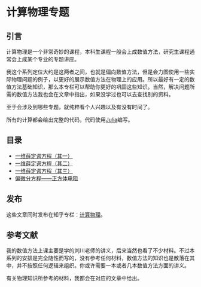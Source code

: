 # 计算物理专题

## 引言

计算物理是一个非常奇妙的课程，本科生课程一般会上成数值方法，研究生课程通常会上成某个专业的专题讲座。

我这个系列定位大约是这两者之间，也就是偏向数值方法，但是会力图使用一些实际物理问题的例子，以更好的展示数值方法在物理上的应用。所以最好有一定的数值方法基础知识，那么本专栏可以帮助你更好的巩固这些知识。当然，解决问题所需的数值方法我也会在文章中指出，如果没学过也可以去查找别的资料。

至于会涉及到哪些专题，就纯粹看个人兴趣以及有没有时间了。

所有的计算都会给出完整的代码，代码使用[Julia](https://julialang.org/)编写。

## 目录

- [一维薛定谔方程（其一）](./%E4%B8%80%E7%BB%B4%E8%96%9B%E5%AE%9A%E8%B0%94%E6%96%B9%E7%A8%8B%EF%BC%88%E5%85%B6%E4%B8%80%EF%BC%89.md)
- [一维薛定谔方程（其二）](./%E4%B8%80%E7%BB%B4%E8%96%9B%E5%AE%9A%E8%B0%94%E6%96%B9%E7%A8%8B%EF%BC%88%E5%85%B6%E4%BA%8C%EF%BC%89.md)
- [一维薛定谔方程（其三）](./%E4%B8%80%E7%BB%B4%E8%96%9B%E5%AE%9A%E8%B0%94%E6%96%B9%E7%A8%8B%EF%BC%88%E5%85%B6%E4%B8%89%EF%BC%89.md)
- [偏微分方程——正方体电阻](./%E5%81%8F%E5%BE%AE%E5%88%86%E6%96%B9%E7%A8%8B-%E6%AD%A3%E6%96%B9%E4%BD%93%E7%94%B5%E9%98%BB.md)

## 发布

这些文章同时发布在知乎专栏：[计算物理](https://www.zhihu.com/column/c_1530225229103656960)。

## 参考文献

我的数值方法上课主要是学的刘川老师的讲义，后来当然也看了不少材料。不过本系列的安排是完全随性而写的，没有参考任何材料，数值方法的知识也是散落在其中，并不按照任何逻辑来组织。你或许需要一本或者几本数值方法方面的讲义。

有关物理知识所参考的材料，我都会在对应的文章中给出。